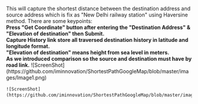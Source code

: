 <html>
<body>
<p>This will capture the shortest distance between the destination address and source address which is fix as "New Delhi railway station" using Haversine method. There are some keypoints: <br/>
	<b>Press "Get Coordinate" button after entering the "Destination Address" & "Elevation of destination" then Submit.</b></br>
	<b>Capture History link store all traversed destination history in latitude and longitude format.</b></br>
	<b>"Elevation of destination" means height from sea level in meters.</b></br>
	<b>As we introduced comparison so the source and destination must have by road link.</b>
	![ScreenShot](https://github.com/iminnovation/ShortestPathGoogleMap/blob/master/images/Image1.png)
	
	![ScreenShot](https://github.com/iminnovation/ShortestPathGoogleMap/blob/master/images/Image1.png)	
	
</body>
</html>